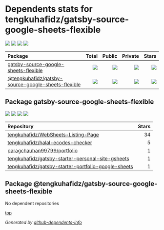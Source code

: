 # Dependents stats for tengkuhafidz/gatsby-source-google-sheets-flexible

[![](https://img.shields.io/static/v1?label=Used%20by&message=5&color=informational&logo=slickpic)](https://github.com/tengkuhafidz/gatsby-source-google-sheets-flexible/network/dependents)
[![](https://img.shields.io/static/v1?label=Used%20by%20(public)&message=5&color=informational&logo=slickpic)](https://github.com/tengkuhafidz/gatsby-source-google-sheets-flexible/network/dependents)
[![](https://img.shields.io/static/v1?label=Used%20by%20(private)&message=-5&color=informational&logo=slickpic)](https://github.com/tengkuhafidz/gatsby-source-google-sheets-flexible/network/dependents)
[![](https://img.shields.io/static/v1?label=Used%20by%20(stars)&message=42&color=informational&logo=slickpic)](https://github.com/tengkuhafidz/gatsby-source-google-sheets-flexible/network/dependents)

| Package    | Total  | Public | Private | Stars |
| :--------  | -----: | -----: | -----:  | ----: |
| [gatsby-source-google-sheets-flexible](#package-gatsby-source-google-sheets-flexible)    | [![](https://img.shields.io/static/v1?label=Used%20by&message=5&color=informational&logo=slickpic)](https://github.com/tengkuhafidz/gatsby-source-google-sheets-flexible/network/dependents?package_id=UGFja2FnZS0xMzQ4NzExMDc3)  | [![](https://img.shields.io/static/v1?label=Used%20by%20(public)&message=5&color=informational&logo=slickpic)](https://github.com/tengkuhafidz/gatsby-source-google-sheets-flexible/network/dependents?package_id=UGFja2FnZS0xMzQ4NzExMDc3) | [![](https://img.shields.io/static/v1?label=Used%20by%20(private)&message=-5&color=informational&logo=slickpic)](https://github.com/tengkuhafidz/gatsby-source-google-sheets-flexible/network/dependents?package_id=UGFja2FnZS0xMzQ4NzExMDc3) | [![](https://img.shields.io/static/v1?label=Used%20by%20(stars)&message=42&color=informational&logo=slickpic)](https://github.com/tengkuhafidz/gatsby-source-google-sheets-flexible/network/dependents?package_id=UGFja2FnZS0xMzQ4NzExMDc3) |
| [@tengkuhafidz/gatsby-source-google-sheets-flexible](#package-tengkuhafidzgatsby-source-google-sheets-flexible)    | [![](https://img.shields.io/static/v1?label=Used%20by&message=0&color=informational&logo=slickpic)](https://github.com/tengkuhafidz/gatsby-source-google-sheets-flexible/network/dependents?package_id=UGFja2FnZS0xMzQ3NTM4Nzkx)  | [![](https://img.shields.io/static/v1?label=Used%20by%20(public)&message=0&color=informational&logo=slickpic)](https://github.com/tengkuhafidz/gatsby-source-google-sheets-flexible/network/dependents?package_id=UGFja2FnZS0xMzQ3NTM4Nzkx) | [![](https://img.shields.io/static/v1?label=Used%20by%20(private)&message=0&color=informational&logo=slickpic)](https://github.com/tengkuhafidz/gatsby-source-google-sheets-flexible/network/dependents?package_id=UGFja2FnZS0xMzQ3NTM4Nzkx) | [![](https://img.shields.io/static/v1?label=Used%20by%20(stars)&message=0&color=informational&logo=slickpic)](https://github.com/tengkuhafidz/gatsby-source-google-sheets-flexible/network/dependents?package_id=UGFja2FnZS0xMzQ3NTM4Nzkx) |

## Package gatsby-source-google-sheets-flexible

[![](https://img.shields.io/static/v1?label=Used%20by&message=5&color=informational&logo=slickpic)](https://github.com/tengkuhafidz/gatsby-source-google-sheets-flexible/network/dependents?package_id=UGFja2FnZS0xMzQ4NzExMDc3)
[![](https://img.shields.io/static/v1?label=Used%20by%20(public)&message=5&color=informational&logo=slickpic)](https://github.com/tengkuhafidz/gatsby-source-google-sheets-flexible/network/dependents?package_id=UGFja2FnZS0xMzQ4NzExMDc3)
[![](https://img.shields.io/static/v1?label=Used%20by%20(private)&message=-5&color=informational&logo=slickpic)](https://github.com/tengkuhafidz/gatsby-source-google-sheets-flexible/network/dependents?package_id=UGFja2FnZS0xMzQ4NzExMDc3)
[![](https://img.shields.io/static/v1?label=Used%20by%20(stars)&message=42&color=informational&logo=slickpic)](https://github.com/tengkuhafidz/gatsby-source-google-sheets-flexible/network/dependents?package_id=UGFja2FnZS0xMzQ4NzExMDc3)

| Repository | Stars  |
| :--------  | -----: |
|[tengkuhafidz/WebSheets-Listing-Page](https://github.com/tengkuhafidz/WebSheets-Listing-Page) | 34 |
|[tengkuhafidz/halal-ecodes-checker](https://github.com/tengkuhafidz/halal-ecodes-checker) | 5 |
|[paragchauhan99799/portfolio](https://github.com/paragchauhan99799/portfolio) | 1 |
|[tengkuhafidz/gatsby-starter-personal-site-gsheets](https://github.com/tengkuhafidz/gatsby-starter-personal-site-gsheets) | 1 |
|[tengkuhafidz/gatsby-starter-portfolio-google-sheets](https://github.com/tengkuhafidz/gatsby-starter-portfolio-google-sheets) | 1 |

## Package @tengkuhafidz/gatsby-source-google-sheets-flexible

No dependent repositories

[top](#main)

_Generated by [github-dependents-info](https://github.com/nvuillam/github-dependents-info)_